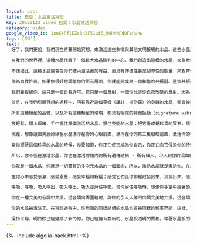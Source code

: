 ```yaml
---
layout: post
title: 巴夏：水晶激活冥想
key: 20180123_video_巴夏：水晶激活冥想
category: video
google_video_id: 1xuX4PflEZekn3F51ui6_kUHnMFdOFzHuhw
tags: [影片]
text: |
  好了，我們要說，我們現在將要開始冥想，來激活這些象徵與其他文明接觸的水晶。這些水晶其實也是一種自我許可（permission slip），它們被稱為「艾莎莎妮接觸水晶」或者「接觸之種」。

  在我們的世界裡，這種水晶代表了一個巨大水晶陣列的中心。我們創造出這樣的水晶，來象徵我們所在的以及正在成為其成員的星際家族中的所有意識和所有世界。你們的地球不久也會加入這樣的星際家族，所以，你們可以利用這種水晶來協調你們的頻率，協調你們的振動，從而匹配星際家族的頻率，為你們加入星際家族做最初的準備。

  不僅如此，這種水晶還會在你們體內激活更加有益、更具有傳導性甚至超導性的能量，來對齊你的所有中心，對齊你身體的所有中心，對齊你所有的細胞、分子、原子和亞原子結構，讓你與一切萬有（All That Is）和諧共振。[因聽譯等問題，此處有省略]

  作為自我許可，如果你很好地調諧你的所有層面，你就能夠成為一個和諧的共振器。這個共振器會隨著每一次的心跳振動一次。也就是說，你的身體會隨著每一次的心跳釋放出一個能量泡泡。這個泡泡從你的心臟處產生，以光的速度向四周擴散；伴隨著每一次的心跳，它就像振動的音調，與所有其他音調或者說所有其他心跳混合在一起，以一種和諧的共振，浸沒你們的整個星球、你們的整個文明。而這將和我們的心跳、我們的世界共振，同時也和整個星系家族共振。這樣，你們就能夠在保持獨特性的情況下與我們成為一體。

  我們要提醒你，這只是一個自我許可。它只是一個反射，一個你允許你自己改變的反射。因為，來自於你的這種能量，以及你通過這個自我許可形成的與你的高我的關係 - 一種讓你成為更完整的自己的關係——讓你與這種振動，或者說與這種水晶的振動共振。

  並且，在我們引導冥想的過程中，所有靠近這個靈媒（譯註：指岱羅）的身體的水晶，都會被這種特定的頻率充能。隨著你們也加入到這個激活水晶冥想，或者說加入到這個自我許可練習，你們要知道，你們的身體也將開始與這種頻率和諧共振。當這種情況發生時，放置在你們身體周圍的任何其他未充能的水晶，或者更準確地說，位於你們身體周圍的任何這種特定結構（specific configuration）的水晶 – 這種水晶能夠散發這種構造的中心主水晶[？] – 也會以同樣的振動，同樣的頻率充能，如果它們是相同類型的水晶的話。

  所有這種類型的晶體，以及所有這種類型的玻璃，都具有明確的特徵振動（signature vibration），它們將會與我們為這些特定的水晶、特定的火花、特定的接觸頻率而發出的頻率共振 - 我們發出這樣的頻率，是為了向你們注入。這樣，你們，連同水晶一起，就成為一顆接觸種子。並且，借助強大的能量，你們能夠更加高效地吸引我們與你們接觸。這樣，我們就能夠一起形成更加牢固的連接、橋樑，形成更加穩固的新實相 – 介於你我之間的第三實相。在這個新實相裡，我們能夠作為家人彼此互動。因為你們願意在這種接觸體驗中接納這種頻率，願意呈現這種振動，願意代表你們的世界，所以，我們非常感謝你們，非常感激你們。

  放輕鬆，閉上眼睛，手中握住準備激活的水晶，握住充能的水晶；把它看成是珍貴的寶石，攥在手裡。因為它是你的心臟的一種反射，它是你的意識能量領域中的、由這種頻率所代表的心輪振動的一種反射。當你感覺你手中的水晶時，伴隨著輕鬆、平靜的呼吸，在你的心眼（mind eyes）裡想像它，吸入這個水晶的能量。把它吸進來，進入它。想像你手中的水晶在你手中跳動，就像一個小小的心臟一樣。同時開始感受水晶和你自己的心跳之間的同步跳動。讓你自己成為那個跳動，成為你手中的水晶的跳動。

  現在，想像這個美麗的綠色水晶漂浮在你的心眼前面，漂浮在你的第三隻眼睛前面，激活你的松果體，讓它產生DMT。激活那個振動 - 那個共振的頻率 - 激活你的松果體，來讓你能夠更容易地看到、覺察到和感覺到其他維度、其他領域、其他實相、其他平行世界。這些維度、領域、實相或平行世界居住著其他意識、其他存有和其他心靈，他們也與這個水晶和諧地跳動著，跳動著；也與你的心和諧地跳動著，跳動著，跳動著。這是一個心跳的交響樂，大家彼此交流談心；這是一個心跳的諧奏曲，大家彼此親密交談。

  當你握著這個珍貴的水晶的時候，你要知道，你正在使它成為你自己，你正在向它侵染你的特徵振動，你的特徵頻率。正如它在向你印入它的頻率，你也在向它印入你的頻率。你正在把這種振動融入到你的每一個細胞、每一個分子、每一個組織；在你體內，一切都在和諧共振著。現在，這種特徵頻率變成了你的遺傳結構的一部分。

  所以，你不僅在激活水晶，你也在激活你體內的所有遺傳結構 - 所有植入、印入到你的混血能量中的、讓你能夠與其他外星意識或外星維度的高我和指導靈親密交流的遺傳結構 - 你正在逐個激活它們。那些印入你的振動，打開了進入其他領域、其他維度的門戶。

  你就是一個水晶，你就是一切萬有的多次元水晶的一個面向，所以，激活水晶就是激活你。在永恆和無限浩瀚的時空裡，你閃爍著、閃耀著。你是永恆無限的水晶存有，水晶意識；你是造物的一粒種子，一粒接觸之種；你在完美的音調中振動著，引向更完整的自己。

  在你心中感受感激，感受恩惠，感受幸福和祝福；感受它們從你那裡散發出來、流淌出來。感激、祝福、愛及恩惠，從你那裡流向這個非常清晰地振動著的水晶，又從水晶這裡流向你，使你能夠成為更完整的自己，使你能夠非常清晰地與我們相遇，與所有其他存有相遇。通過心，你們與那些存有們綁定在一起，綁定到你們所屬的意識家人上，綁定到星際家族和一切萬有上。

  呼吸，呼吸，吸入呼出，吸入呼出，吸入並屏住呼吸。當你屏住呼吸時，想像你手掌中握著的水晶的中心發出一道閃光，同時你心臟的中心也發出一道閃光。這兩道閃光向外射出，成為一道光。然後呼出，那是釋然的氣息，那是寬容的氣息，那是臣服的氣息，那是放手的氣息，那是平靜的氣息，那是接納的氣息，那是容許的氣息，那是來自一切萬有的接受、滋養和支持的氣息。因為你們就是一，你們屬於一個家庭，你們是一家人。

  你在一種完美的音調中共振。這音調向周圍輻射，與你的引人入勝的曲調完美地共振。這音調與你們的聲音一起，共同演奏著愛、光和美麗的協奏曲，永遠，永遠，永遠⋯

  你的水晶被激活了。在冥想過程中，你周圍的同樣結構的水晶也會被同樣的頻率充能，這樣，它們被激活了。心連心，水晶連水晶；心靈連心靈，水晶連水晶；精神連精神，水晶連水晶；靈魂連靈魂，水晶連水晶。你們是同一個心靈、同一個精神、同一個靈魂、同一顆心，同一個晶體振動。

  保持平靜，明白你已經變成了新的你，你已經擁有嶄新的、水晶般透明的實相。帶著水晶般的清醒，開始你的新生活，新喜悅。祝福並無條件地愛你們，再見！
---
```


{%- include algolia-hack.html -%}
